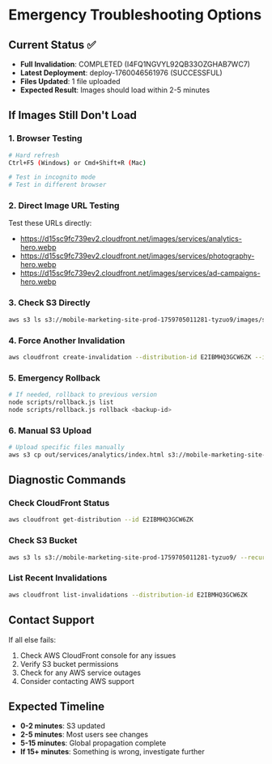# Emergency Troubleshooting Options

## Current Status ✅

- **Full Invalidation**: COMPLETED (I4FQ1NGVYL92QB33OZGHAB7WC7)
- **Latest Deployment**: deploy-1760046561976 (SUCCESSFUL)
- **Files Updated**: 1 file uploaded
- **Expected Result**: Images should load within 2-5 minutes

## If Images Still Don't Load

### 1. **Browser Testing**

```bash
# Hard refresh
Ctrl+F5 (Windows) or Cmd+Shift+R (Mac)

# Test in incognito mode
# Test in different browser
```

### 2. **Direct Image URL Testing**

Test these URLs directly:

- https://d15sc9fc739ev2.cloudfront.net/images/services/analytics-hero.webp
- https://d15sc9fc739ev2.cloudfront.net/images/services/photography-hero.webp
- https://d15sc9fc739ev2.cloudfront.net/images/services/ad-campaigns-hero.webp

### 3. **Check S3 Directly**

```bash
aws s3 ls s3://mobile-marketing-site-prod-1759705011281-tyzuo9/images/services/
```

### 4. **Force Another Invalidation**

```bash
aws cloudfront create-invalidation --distribution-id E2IBMHQ3GCW6ZK --invalidation-batch '{"Paths":{"Quantity":1,"Items":["/*"]},"CallerReference":"emergency-'$(date +%s)'"}'
```

### 5. **Emergency Rollback**

```bash
# If needed, rollback to previous version
node scripts/rollback.js list
node scripts/rollback.js rollback <backup-id>
```

### 6. **Manual S3 Upload**

```bash
# Upload specific files manually
aws s3 cp out/services/analytics/index.html s3://mobile-marketing-site-prod-1759705011281-tyzuo9/services/analytics/index.html --content-type text/html
```

## Diagnostic Commands

### Check CloudFront Status

```bash
aws cloudfront get-distribution --id E2IBMHQ3GCW6ZK
```

### Check S3 Bucket

```bash
aws s3 ls s3://mobile-marketing-site-prod-1759705011281-tyzuo9/ --recursive | grep services
```

### List Recent Invalidations

```bash
aws cloudfront list-invalidations --distribution-id E2IBMHQ3GCW6ZK
```

## Contact Support

If all else fails:

1. Check AWS CloudFront console for any issues
2. Verify S3 bucket permissions
3. Check for any AWS service outages
4. Consider contacting AWS support

## Expected Timeline

- **0-2 minutes**: S3 updated
- **2-5 minutes**: Most users see changes
- **5-15 minutes**: Global propagation complete
- **If 15+ minutes**: Something is wrong, investigate further
